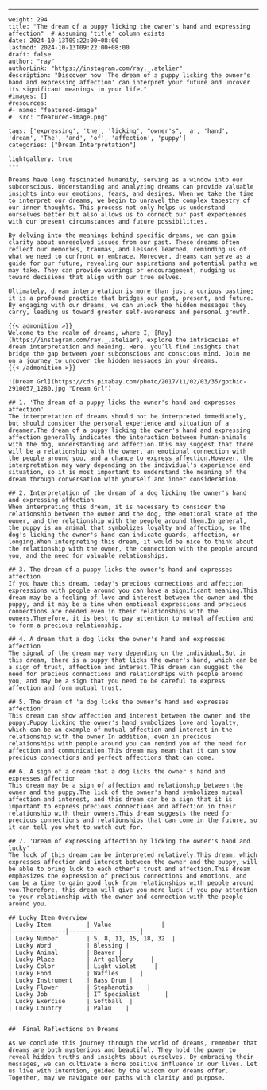 ---
    weight: 294
    title: "The dream of a puppy licking the owner's hand and expressing affection"  # Assuming 'title' column exists
    date: 2024-10-13T09:22:00+08:00
    lastmod: 2024-10-13T09:22:00+08:00
    draft: false
    author: "ray"
    authorLink: "https://instagram.com/ray._.atelier"
    description: "Discover how 'The dream of a puppy licking the owner's hand and expressing affection' can interpret your future and uncover its significant meanings in your life."
    #images: []
    #resources:
    #- name: "featured-image"
    #  src: "featured-image.png"
    
    tags: ['expressing', 'the', 'licking', "owner's", 'a', 'hand', 'dream', 'The', 'and', 'of', 'affection', 'puppy']
    categories: ["Dream Interpretation"]
    
    lightgallery: true
    ---
    
    Dreams have long fascinated humanity, serving as a window into our subconscious. Understanding and analyzing dreams can provide valuable insights into our emotions, fears, and desires. When we take the time to interpret our dreams, we begin to unravel the complex tapestry of our inner thoughts. This process not only helps us understand ourselves better but also allows us to connect our past experiences with our present circumstances and future possibilities.
    
    By delving into the meanings behind specific dreams, we can gain clarity about unresolved issues from our past. These dreams often reflect our memories, traumas, and lessons learned, reminding us of what we need to confront or embrace. Moreover, dreams can serve as a guide for our future, revealing our aspirations and potential paths we may take. They can provide warnings or encouragement, nudging us toward decisions that align with our true selves.
    
    Ultimately, dream interpretation is more than just a curious pastime; it is a profound practice that bridges our past, present, and future. By engaging with our dreams, we can unlock the hidden messages they carry, leading us toward greater self-awareness and personal growth.
    
    {{< admonition >}}
    Welcome to the realm of dreams, where I, [Ray](https://instagram.com/ray._.atelier), explore the intricacies of dream interpretation and meaning. Here, you’ll find insights that bridge the gap between your subconscious and conscious mind. Join me on a journey to uncover the hidden messages in your dreams.
    {{< /admonition >}}
    
    ![Dream Grl](https://cdn.pixabay.com/photo/2017/11/02/03/35/gothic-2910057_1280.jpg "Dream Grl")
    
    ## 1. 'The dream of a puppy licks the owner's hand and expresses affection'
    The interpretation of dreams should not be interpreted immediately, but should consider the personal experience and situation of a dreamer.The dream of a puppy licking the owner's hand and expressing affection generally indicates the interaction between human-animals with the dog, understanding and affection.This may suggest that there will be a relationship with the owner, an emotional connection with the people around you, and a chance to express affection.However, the interpretation may vary depending on the individual's experience and situation, so it is most important to understand the meaning of the dream through conversation with yourself and inner consideration.
    
    ## 2. Interpretation of the dream of a dog licking the owner's hand and expressing affection
    When interpreting this dream, it is necessary to consider the relationship between the owner and the dog, the emotional state of the owner, and the relationship with the people around them.In general, the puppy is an animal that symbolizes loyalty and affection, so the dog's licking the owner's hand can indicate guards, affection, or longing.When interpreting this dream, it would be nice to think about the relationship with the owner, the connection with the people around you, and the need for valuable relationships.
    
    ## 3. The dream of a puppy licks the owner's hand and expresses affection
    If you have this dream, today's precious connections and affection expressions with people around you can have a significant meaning.This dream may be a feeling of love and interest between the owner and the puppy, and it may be a time when emotional expressions and precious connections are needed even in their relationships with the owners.Therefore, it is best to pay attention to mutual affection and to form a precious relationship.
    
    ## 4. A dream that a dog licks the owner's hand and expresses affection
    The signal of the dream may vary depending on the individual.But in this dream, there is a puppy that licks the owner's hand, which can be a sign of trust, affection and interest.This dream can suggest the need for precious connections and relationships with people around you, and may be a sign that you need to be careful to express affection and form mutual trust.
    
    ## 5. The dream of 'a dog licks the owner's hand and expresses affection'
    This dream can show affection and interest between the owner and the puppy.Puppy licking the owner's hand symbolizes love and loyalty, which can be an example of mutual affection and interest in the relationship with the owner.In addition, even in precious relationships with people around you can remind you of the need for affection and communication.This dream may mean that it can show precious connections and perfect affections that can come.
    
    ## 6. A sign of a dream that a dog licks the owner's hand and expresses affection
    This dream may be a sign of affection and relationship between the owner and the puppy.The lick of the owner's hand symbolizes mutual affection and interest, and this dream can be a sign that it is important to express precious connections and affection in their relationship with their owners.This dream suggests the need for precious connections and relationships that can come in the future, so it can tell you what to watch out for.
    
    ## 7. 'Dream of expressing affection by licking the owner's hand and lucky'
    The luck of this dream can be interpreted relatively.This dream, which expresses affection and interest between the owner and the puppy, will be able to bring luck to each other's trust and affection.This dream emphasizes the expression of precious connections and emotions, and can be a time to gain good luck from relationships with people around you.Therefore, this dream will give you more luck if you pay attention to your relationship with the owner and connection with the people around you.
    
    ## Lucky Item Overview
    | Lucky Item          | Value              |
    |---------------|--------------------|
    | Lucky Number        | 5, 8, 11, 15, 18, 32  |
    | Lucky Word          | Blessing |
    | Lucky Animal        | Beaver |
    | Lucky Place         | Art gallery     |
    | Lucky Color         | Light violet     |
    | Lucky Food          | Waffles      |
    | Lucky Instrument    | Bass Drum |
    | Lucky Flower        | Stephanotis    |
    | Lucky Job           | IT Specialist       |
    | Lucky Exercise      | Softball  |
    | Lucky Country       | Palau    |
    
    
    ##  Final Reflections on Dreams
    
    As we conclude this journey through the world of dreams, remember that dreams are both mysterious and beautiful. They hold the power to reveal hidden truths and insights about ourselves. By embracing their messages, we can cultivate a more positive influence in our lives. Let us live with intention, guided by the wisdom our dreams offer. Together, may we navigate our paths with clarity and purpose.
    